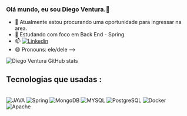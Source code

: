 ### Olá mundo, eu sou  Diego Ventura.👋

- 🔭 Atualmente estou procurando uma oportunidade para ingressar na area.
- 🌱 Estudando com foco em Back End - Spring.
- 📫 [![Linkedin](https://img.shields.io/badge/LinkedIn-0077B5?style=for-the-badge&logo=linkedin&logoColor=white)](https://www.linkedin.com/in/diego-ventura-41487151/)
- 😄 Pronouns: ele/dele
-->

![Diego Ventura GitHub stats](https://github-readme-stats.vercel.app/api?username=ventura013&show_icons=true&theme=radical)

## Tecnologias que usadas :

<div style="display: inline_block"><br/>
<img align="center" alt="JAVA" src="https://img.shields.io/badge/Java-ED8B00?style=for-the-badge&logo=openjdk&logoColor=white"/>
<img align="center" alt="Spring" src="https://img.shields.io/badge/Spring-6DB33F?style=for-the-badge&logo=spring&logoColor=white"/>
<img align="center" alt="MongoDB" src="https://img.shields.io/badge/MongoDB-4EA94B?style=for-the-badge&logo=mongodb&logoColor=white"/>
<img align="center" alt="MYSQL" src="https://img.shields.io/badge/MySQL-00000F?style=for-the-badge&logo=mysql&logoColor=white"/>
<img align="center" alt="PostgreSQL" src="https://img.shields.io/badge/PostgreSQL-316192?style=for-the-badge&logo=postgresql&logoColor=white"/>
<img align="center" alt="Docker" src="https://img.shields.io/badge/Docker-2496ED?style=for-the-badge&logo=docker&logoColor=white"/>
<img align="center" alt="Apache" src="https://img.shields.io/badge/Apache-CA2136?style=for-the-badge&logo=apache&logoColor=white"/>
</div>


